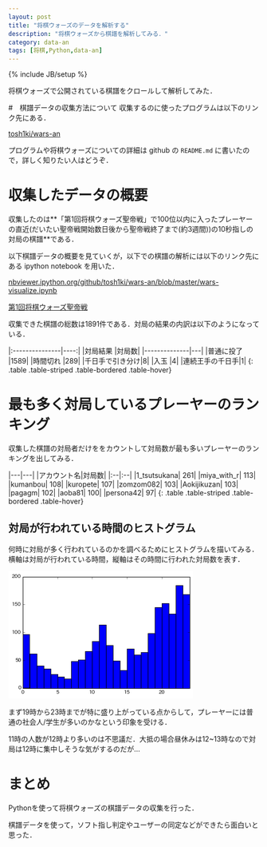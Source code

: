 ```yaml
---
layout: post
title: "将棋ウォーズのデータを解析する"
description: "将棋ウォーズから棋譜を解析してみる．"
category: data-an
tags: [将棋,Python,data-an]
---
```

{% include JB/setup %}

将棋ウォーズで公開されている棋譜をクロールして解析してみた．

#　棋譜データの収集方法について
収集するのに使ったプログラムは以下のリンク先にある．

[tosh1ki/wars-an](https://github.com/tosh1ki/wars-an)

プログラムや将棋ウォーズについての詳細は github の `README.md` に書いたので，詳しく知りたい人はどうぞ．

# 収集したデータの概要
収集したのは**「第1回将棋ウォーズ聖帝戦」で100位以内に入ったプレーヤーの直近(だいたい聖帝戦開始数日後から聖帝戦終了まで(約3週間))の10秒指しの対局の棋譜**である．

以下棋譜データの概要を見ていくが，以下での棋譜の解析には以下のリンク先にある ipython notebook を用いた．

[nbviewer.ipython.org/github/tosh1ki/wars-an/blob/master/wars-visualize.ipynb](http://nbviewer.ipython.org/github/tosh1ki/wars-an/blob/master/wars-visualize.ipynb)


[第1回将棋ウォーズ聖帝戦](http://shogiwars.heroz.jp/events/seitei)

収集できた棋譜の総数は1891件である．対局の結果の内訳は以下のようになっている．

|:---------------|----:|
|対局結果       |対局数|
|--------------|---|
|普通に投了      |1589|
|時間切れ        |289|
|千日手で引き分け|8|
|入玉            |4|
|連続王手の千日手|1|
{: .table .table-striped .table-bordered .table-hover}


# 最も多く対局しているプレーヤーのランキング
収集した棋譜の対局者だけををカウントして対局数が最も多いプレーヤーのランキングを出してみる．

|---|---|
|アカウント名|対局数|
|:--|:--|
|1\_tsutsukana| 261|
|miya\_with\_r| 113|
|kumanbou| 108|
|kuropete| 107|
|zomzom082| 103|
|Aokijikuzan| 103|
|pagagm| 102|
|aoba81| 100|
|persona42| 97|
{: .table .table-striped .table-bordered .table-hover}

## 対局が行われている時間のヒストグラム
何時に対局が多く行われているのかを調べるためにヒストグラムを描いてみる．横軸は対局が行われている時間，縦軸はその時間に行われた対局数を表す．

![](/image/2014-10-31/hist-hour.png)

まず19時から23時までが特に盛り上がっている点からして，プレーヤーには普通の社会人/学生が多いのかなという印象を受ける．

11時の人数が12時より多いのは不思議だ．大抵の場合昼休みは12~13時なので対局は12時に集中しそうな気がするのだが…


# まとめ
Pythonを使って将棋ウォーズの棋譜データの収集を行った．

棋譜データを使って，ソフト指し判定やユーザーの同定などができたら面白いと思った．
